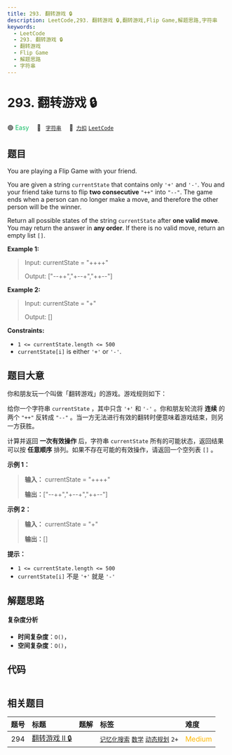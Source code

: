 ```yaml
---
title: 293. 翻转游戏 🔒
description: LeetCode,293. 翻转游戏 🔒,翻转游戏,Flip Game,解题思路,字符串
keywords:
  - LeetCode
  - 293. 翻转游戏 🔒
  - 翻转游戏
  - Flip Game
  - 解题思路
  - 字符串
---
```


# 293. 翻转游戏 🔒

🟢 <font color=#15bd66>Easy</font>&emsp; 🔖&ensp; [`字符串`](/tag/string.md)&emsp; 🔗&ensp;[`力扣`](https://leetcode.cn/problems/flip-game) [`LeetCode`](https://leetcode.com/problems/flip-game)

## 题目

You are playing a Flip Game with your friend.

You are given a string `currentState` that contains only `'+'` and `'-'`. You
and your friend take turns to flip **two consecutive** `"++"` into `"--"`. The
game ends when a person can no longer make a move, and therefore the other
person will be the winner.

Return all possible states of the string `currentState` after **one valid
move**. You may return the answer in **any order**. If there is no valid move,
return an empty list `[]`.



**Example 1:**

> Input: currentState = "++++"
> 
> Output: ["--++","+--+","++--"]

**Example 2:**

> Input: currentState = "+"
> 
> Output: []

**Constraints:**

  * `1 <= currentState.length <= 500`
  * `currentState[i]` is either `'+'` or `'-'`.


## 题目大意

你和朋友玩一个叫做「翻转游戏」的游戏。游戏规则如下：

给你一个字符串 `currentState` ，其中只含 `'+'` 和 `'-'` 。你和朋友轮流将 **连续** 的两个 `"++"` 反转成
`"--"` 。当一方无法进行有效的翻转时便意味着游戏结束，则另一方获胜。

计算并返回 **一次有效操作** 后，字符串 `currentState` 所有的可能状态，返回结果可以按 **任意顺序**
排列。如果不存在可能的有效操作，请返回一个空列表 `[]` 。

**示例 1：**

> 
> 
> 
> 
> 
> **输入：** currentState = "++++"
> 
> **输出：**["--++","+--+","++--"]
> 
> 

**示例 2：**

> 
> 
> 
> 
> 
> **输入：** currentState = "+"
> 
> **输出：**[]
> 
> 

**提示：**

  * `1 <= currentState.length <= 500`
  * `currentState[i]` 不是 `'+'` 就是 `'-'`


## 解题思路

#### 复杂度分析

- **时间复杂度**：`O()`，
- **空间复杂度**：`O()`，

## 代码

```javascript

```

## 相关题目

<!-- prettier-ignore -->
| 题号 | 标题 | 题解 | 标签 | 难度 |
| :------: | :------ | :------: | :------ | :------ |
| 294 | [翻转游戏 II 🔒](https://leetcode.com/problems/flip-game-ii) |  |  [`记忆化搜索`](/tag/memoization.md) [`数学`](/tag/math.md) [`动态规划`](/tag/dynamic-programming.md) `2+` | <font color=#ffb800>Medium</font> |